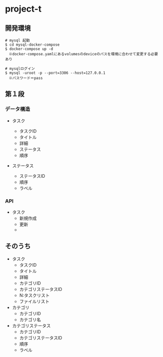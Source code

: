 # project-t

## 開発環境

```
# mysql 起動
$ cd mysql-docker-compose
$ docker-compose up -d
　※docker-compose.yamlにあるvolumesのdeviceのパスを環境に合わせて変更する必要あり

# mysqlログイン
$ mysql -uroot -p --port=3306 --host=127.0.0.1
　※パスワード＝pass
```

## 第１段

### データ構造

- タスク
    - タスクID
    - タイトル
    - 詳細
    - ステータス
    - 順序

- ステータス
    - ステータスID
    - 順序
    - ラベル

### API

- タスク
    - 新規作成
    - 更新
    - 

## そのうち
- タスク
    - タスクID
    - タイトル
    - 詳細
    - カテゴリID
    - カテゴリステータスID
    - N:タスクリスト
    - ファイルリスト
- カテゴリ
    - カテゴリID
    - カテゴリ名
- カテゴリステータス
    - カテゴリID
    - カテゴリステータスID
    - 順序
    - ラベル
